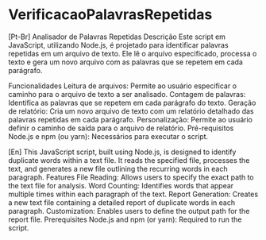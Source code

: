 # VerificacaoPalavrasRepetidas
[Pt-Br]
Analisador de Palavras Repetidas
Descrição
Este script em JavaScript, utilizando Node.js, é projetado para identificar palavras repetidas em um arquivo de texto. Ele lê o arquivo especificado, processa o texto e gera um novo arquivo com as palavras que se repetem em cada parágrafo.

Funcionalidades
Leitura de arquivos: Permite ao usuário especificar o caminho para o arquivo de texto a ser analisado.
Contagem de palavras: Identifica as palavras que se repetem em cada parágrafo do texto.
Geração de relatório: Cria um novo arquivo de texto com um relatório detalhado das palavras repetidas em cada parágrafo.
Personalização: Permite ao usuário definir o caminho de saída para o arquivo de relatório.
Pré-requisitos
Node.js e npm (ou yarn): Necessários para executar o script.

[En]
This JavaScript script, built using Node.js, is designed to identify duplicate words within a text file. It reads the specified file, processes the text, and generates a new file outlining the recurring words in each paragraph.
Features
File Reading: Allows users to specify the exact path to the text file for analysis.
Word Counting: Identifies words that appear multiple times within each paragraph of the text.
Report Generation: Creates a new text file containing a detailed report of duplicate words in each paragraph.
Customization: Enables users to define the output path for the report file.
Prerequisites
Node.js and npm (or yarn): Required to run the script.
